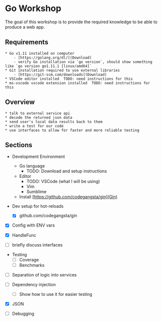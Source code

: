 # Go Workshop

The goal of this workshop is to provide the required knowledge to be able to produce a web app.

## Requirements
    * Go v1.11 installed on computer
        - [https://golang.org/dl/](Download)
        - verify Go installation via `go version`, should show something like `go version go1.11.1 [linux/amd64]`
    * Git installation required to use external libraries
        - [https://git-scm.com/downloads](Download)
    * VSCode editor installed  TODO: need instructions for this
    * ms-vscode vscode extension installed  TODO: need instructions for this


## Overview
    * talk to external service api
    * decode the returned json data
    * send user's local data results back to them
    * write a test for our code
    * use interfaces to allow for faster and more reliable testing 


## Sections
* Development Environment
    * Go language
        * TODO: Download and setup instructions
    * Editor
        * TODO: VSCode (what I will be using)
        * Vim
        * Sumblime
    * Install [https://github.com/codegangsta/gin](Gin)

* Dev setup for hot-reloads
    * [x] github.com/codegangsta/gin 

* [x] Config with ENV vars

* [x] HandleFunc
* [ ] briefly discuss interfaces

* Testing
    * [ ] Coverage
    * [ ] Benchmarks

* [ ] Separation of logic into services

* [ ] Dependency injection
    * [ ] Show how to use it for easier testing

* [x] JSON

* [ ] Debugging
